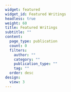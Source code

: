 ```yaml
---
widget: featured
widget_id: Featured Writings
headless: true
weight: 60
title: Featured Writings
subtitle: ""
content:
  page_type: publication
  count: 0
  filters:
    author: ""
    category: ""
    publication_type: ""
    tag: ""
  order: desc
design:
  view: 3
---
```

